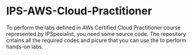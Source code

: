 # IPS-AWS-Cloud-Practitioner
To perform the labs defined in AWs Certified Cloud Practitioner course represented by IPSpecialist, you need some source code. The repository cntains all the required codes and picure that you can use the to perform hands-on labs. 
